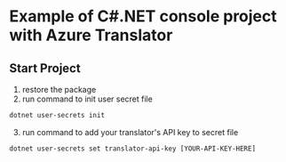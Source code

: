 
# Example of C#.NET console project with Azure Translator 

## Start Project

1. restore the package
2. run command to init user secret file

```bash
dotnet user-secrets init
```

3. run command to add your translator's API key to secret file

```
dotnet user-secrets set translator-api-key [YOUR-API-KEY-HERE]
```

